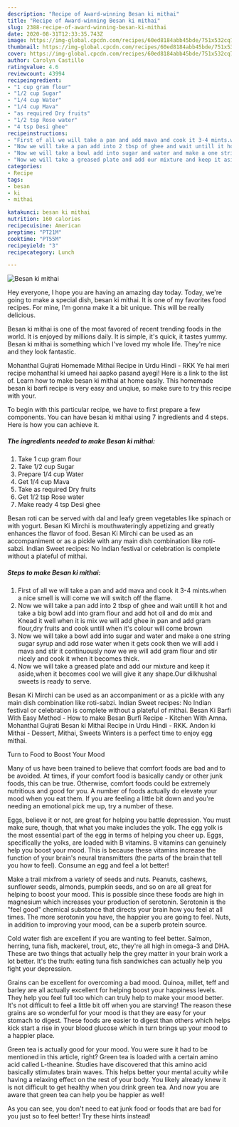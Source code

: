 ```yaml
---
description: "Recipe of Award-winning Besan ki mithai"
title: "Recipe of Award-winning Besan ki mithai"
slug: 2388-recipe-of-award-winning-besan-ki-mithai
date: 2020-08-31T12:33:35.743Z
image: https://img-global.cpcdn.com/recipes/60ed8184abb45bde/751x532cq70/besan-ki-mithai-recipe-main-photo.jpg
thumbnail: https://img-global.cpcdn.com/recipes/60ed8184abb45bde/751x532cq70/besan-ki-mithai-recipe-main-photo.jpg
cover: https://img-global.cpcdn.com/recipes/60ed8184abb45bde/751x532cq70/besan-ki-mithai-recipe-main-photo.jpg
author: Carolyn Castillo
ratingvalue: 4.6
reviewcount: 43994
recipeingredient:
- "1 cup gram flour"
- "1/2 cup Sugar"
- "1/4 cup Water"
- "1/4 cup Mava"
- "as required Dry fruits"
- "1/2 tsp Rose water"
- "4 tsp Desi ghee"
recipeinstructions:
- "First of all we will take a pan and add mava and cook it 3-4 mints.when a nice smell is will come we will switch off the flame."
- "Now we will take a pan add into 2 tbsp of ghee and wait untill it hot and take a big bowl add into gram flour and add hot oil and do mix and Knead it well when it is mix we will add ghee in pan and add gram flour,dry fruits and cook untill when it&#39;s colour will come brown"
- "Now we will take a bowl add into sugar and water and make a one string sugar syrup and add rose water when it gets cook then we will add i mava and stir it continuously now we we will add gram flour and stir nicely and cook it when it becomes thick."
- "Now we will take a greased plate and add our mixture and keep it aside,when it becomes cool we will give it any shape.Our dilkhushal sweets is ready to serve."
categories:
- Recipe
tags:
- besan
- ki
- mithai

katakunci: besan ki mithai 
nutrition: 160 calories
recipecuisine: American
preptime: "PT21M"
cooktime: "PT55M"
recipeyield: "3"
recipecategory: Lunch

---
```



![Besan ki mithai](https://img-global.cpcdn.com/recipes/60ed8184abb45bde/751x532cq70/besan-ki-mithai-recipe-main-photo.jpg)

Hey everyone, I hope you are having an amazing day today. Today, we're going to make a special dish, besan ki mithai. It is one of my favorites food recipes. For mine, I'm gonna make it a bit unique. This will be really delicious.

Besan ki mithai is one of the most favored of recent trending foods in the world. It is enjoyed by millions daily. It is simple, it's quick, it tastes yummy. Besan ki mithai is something which I've loved my whole life. They're nice and they look fantastic.

Mohanthal Gujrati Homemade Mithai Recipe in Urdu Hindi - RKK Ye hai meri recipe mohanthal ki umeed hai aapko pasand ayegi! Here is a link to the list of. Learn how to make besan ki mithai at home easily. This homemade besan ki barfi recipe is very easy and unqiue, so make sure to try this recipe with your.


To begin with this particular recipe, we have to first prepare a few components. You can have besan ki mithai using 7 ingredients and 4 steps. Here is how you can achieve it.

<!--inarticleads1-->

##### The ingredients needed to make Besan ki mithai:

1. Take 1 cup gram flour
1. Take 1/2 cup Sugar
1. Prepare 1/4 cup Water
1. Get 1/4 cup Mava
1. Take as required Dry fruits
1. Get 1/2 tsp Rose water
1. Make ready 4 tsp Desi ghee


Besan roti can be served with dal and leafy green vegetables like spinach or with yogurt. Besan Ki Mirchi is mouthwateringly appetizing and greatly enhances the flavor of food. Besan Ki Mirchi can be used as an accompaniment or as a pickle with any main dish combination like roti-sabzi. Indian Sweet recipes: No Indian festival or celebration is complete without a plateful of mithai. 

<!--inarticleads2-->

##### Steps to make Besan ki mithai:

1. First of all we will take a pan and add mava and cook it 3-4 mints.when a nice smell is will come we will switch off the flame.
1. Now we will take a pan add into 2 tbsp of ghee and wait untill it hot and take a big bowl add into gram flour and add hot oil and do mix and Knead it well when it is mix we will add ghee in pan and add gram flour,dry fruits and cook untill when it&#39;s colour will come brown
1. Now we will take a bowl add into sugar and water and make a one string sugar syrup and add rose water when it gets cook then we will add i mava and stir it continuously now we we will add gram flour and stir nicely and cook it when it becomes thick.
1. Now we will take a greased plate and add our mixture and keep it aside,when it becomes cool we will give it any shape.Our dilkhushal sweets is ready to serve.


Besan Ki Mirchi can be used as an accompaniment or as a pickle with any main dish combination like roti-sabzi. Indian Sweet recipes: No Indian festival or celebration is complete without a plateful of mithai. Besan Ki Barfi With Easy Method - How to make Besan Burfi Recipe - Kitchen With Amna. Mohanthal Gujrati Besan ki Mithai Recipe in Urdu Hindi - RKK. Andon ki Mithai - Dessert, Mithai, Sweets Winters is a perfect time to enjoy egg mithai. 

Turn to Food to Boost Your Mood


Many of us have been trained to believe that comfort foods are bad and to be avoided. At times, if your comfort food is basically candy or other junk foods, this can be true. Otherwise, comfort foods could be extremely nutritious and good for you. A number of foods actually do elevate your mood when you eat them. If you are feeling a little bit down and you're needing an emotional pick me up, try a number of these.

Eggs, believe it or not, are great for helping you battle depression. You must make sure, though, that what you make includes the yolk. The egg yolk is the most essential part of the egg in terms of helping you cheer up. Eggs, specifically the yolks, are loaded with B vitamins. B vitamins can genuinely help you boost your mood. This is because these vitamins increase the function of your brain's neural transmitters (the parts of the brain that tell you how to feel). Consume an egg and feel a lot better!

Make a trail mixfrom a variety of seeds and nuts. Peanuts, cashews, sunflower seeds, almonds, pumpkin seeds, and so on are all great for helping to boost your mood. This is possible since these foods are high in magnesium which increases your production of serotonin. Serotonin is the "feel good" chemical substance that directs your brain how you feel at all times. The more serotonin you have, the happier you are going to feel. Nuts, in addition to improving your mood, can be a superb protein source.

Cold water fish are excellent if you are wanting to feel better. Salmon, herring, tuna fish, mackerel, trout, etc, they're all high in omega-3 and DHA. These are two things that actually help the grey matter in your brain work a lot better. It's the truth: eating tuna fish sandwiches can actually help you fight your depression. 

Grains can be excellent for overcoming a bad mood. Quinoa, millet, teff and barley are all actually excellent for helping boost your happiness levels. They help you feel full too which can truly help to make your mood better. It's not difficult to feel a little bit off when you are starving! The reason these grains are so wonderful for your mood is that they are easy for your stomach to digest. These foods are easier to digest than others which helps kick start a rise in your blood glucose which in turn brings up your mood to a happier place.

Green tea is actually good for your mood. You were sure it had to be mentioned in this article, right? Green tea is loaded with a certain amino acid called L-theanine. Studies have discovered that this amino acid basically stimulates brain waves. This helps better your mental acuity while having a relaxing effect on the rest of your body. You likely already knew it is not difficult to get healthy when you drink green tea. And now you are aware that green tea can help you be happier as well!

As you can see, you don't need to eat junk food or foods that are bad for you just so to feel better! Try  these hints  instead!

